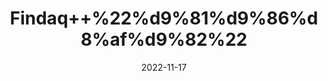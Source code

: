 ---
title: 'Findaq++%22%d9%81%d9%86%d8%af%d9%82%22'
date: '2022-11-17' 
metatag: '' 
inventory: '0' 
draft: false 
# meta description 
shortDescripton: '%22Hazelnut%22++Hazelnuts+are+a+good+source+of+energy+with+their+60.5%25+fat+content.+They+are+rich+source+of+vitamin+E.'
description: 'Dry+Fruit+%da%88%d8%b1%d8%a7%d8%a6%db%8c+%d9%81%d8%b1%d9%88%d8%aa'
longdescription: ''
tags: ''
brand: ''
subCategory: ''
unit: '10 gm-Pk'
sellCount: '0'
featured: True
# product Price
price: '60.0'
# Product Short Description
shortDescription: '%22Hazelnut%22++Hazelnuts+are+a+good+source+of+energy+with+their+60.5%25+fat+content.+They+are+rich+source+of+vitamin+E.'
productID: '67B6AE5E-F523-ED11-9968-005056B3A416'
type: 'products'
category: 'Dry+Fruit+%da%88%d8%b1%d8%a7%d8%a6%db%8c+%d9%81%d8%b1%d9%88%d8%aa' 
thumnailproduct: 'https://eraconnect.blob.core.windows.net/product-images/aminsaddiquidawakhana/67B6AE5E-F523-ED11-9968-005056B3A416.webp' 
images:
  - image: 'https://eraconnect.blob.core.windows.net/product-images/aminsaddiquidawakhana/67B6AE5E-F523-ED11-9968-005056B3A416.webp'  
Variants:
---